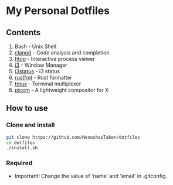 # My Personal Dotfiles

## Contents
1. Bash - Unix Shell
1. [clangd](https://clangd.llvm.org) - Code analysis and completion
1. [htop](https://htop.dev) - Interactive process viewer
1. [i3](https://i3wm.org) - Window Manager
1. [i3status](https://i3wm.org/i3status) - i3 status
1. [rustfmt](https://github.com/rust-lang/rustfmt) - Rust formatter
1. [tmux](https://github.com/tmux/tmux) - Terminal multiplexer
1. [picom](https://github.com/yshui/picom) - A lightweight compositor for X

## How to use
### Clone and install
```sh
git clone https://github.com/NexushasTaken/dotfiles
cd dotfiles
./install.sh
```
### Required
- Important! Change the value of 'name' and 'email' in .gitconfig.
